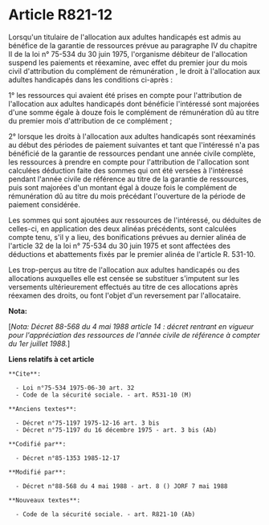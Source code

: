 # Article R821-12

Lorsqu'un titulaire de l'allocation aux adultes handicapés est admis au bénéfice de la garantie de ressources prévue au
paragraphe IV du chapitre II de la loi n° 75-534 du 30 juin 1975, l'organisme débiteur de l'allocation suspend les paiements
et réexamine, avec effet du premier jour du mois civil d'attribution du complément de rémunération     , le droit à
l'allocation aux adultes handicapés dans les conditions ci-après : 

1° les ressources qui avaient été prises en compte pour l'attribution de l'allocation aux adultes handicapés dont bénéficie
l'intéressé sont majorées d'une somme égale à douze fois le complément de rémunération dû au titre du premier mois
d'attribution de ce complément ; 

2° lorsque les droits à l'allocation aux adultes handicapés sont réexaminés au début des périodes de paiement suivantes et
tant que l'intéressé n'a pas bénéficié de la garantie de ressources pendant une année civile complète, les ressources à
prendre en compte pour l'attribution de l'allocation sont calculées déduction faite des sommes qui ont été versées à
l'intéressé pendant l'année civile de référence au titre de la garantie de ressources, puis sont majorées d'un montant égal à
douze fois le complément de rémunération dû au titre du mois précédant l'ouverture de la période de paiement considérée. 

Les sommes qui sont ajoutées aux ressources de l'intéressé, ou déduites de celles-ci, en application des deux alinéas
précédents, sont calculées compte tenu, s'il y a lieu, des bonifications prévues au dernier alinéa de l'article 32 de la loi
n° 75-534 du 30 juin 1975 et sont affectées des déductions et abattements fixés par le premier alinéa de l'article R.
531-10. 

Les trop-perçus au titre de l'allocation aux adultes handicapés ou des allocations auxquelles elle est censée se substituer
s'imputent sur les versements ultérieurement effectués au titre de ces allocations après réexamen des droits, ou font l'objet
d'un reversement par l'allocataire.

**Nota:**

[*Nota: Décret 88-568 du 4 mai 1988 article 14 : décret rentrant en vigueur pour l'appréciation des ressources de l'année
civile de référence à compter du 1er juillet 1988.*]

**Liens relatifs à cet article**

	**Cite**:

	  - Loi n°75-534 1975-06-30 art. 32
	  - Code de la sécurité sociale. - art. R531-10 (M)

	**Anciens textes**:

	  - Décret n°75-1197 1975-12-16 art. 3 bis
	  - Décret n°75-1197 du 16 décembre 1975 - art. 3 bis (Ab)

	**Codifié par**:

	  - Décret n°85-1353 1985-12-17

	**Modifié par**:

	  - Décret n°88-568 du 4 mai 1988 - art. 8 () JORF 7 mai 1988

	**Nouveaux textes**:

	  - Code de la sécurité sociale. - art. R821-10 (Ab)
